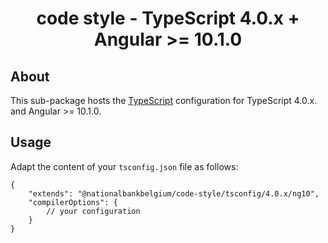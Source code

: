 <h1 align="center">
   code style - TypeScript 4.0.x + Angular >= 10.1.0
</h1>

## About

This sub-package hosts the [TypeScript](https://www.typescriptlang.org/) configuration for TypeScript 4.0.x. and Angular >= 10.1.0.

## Usage

Adapt the content of your `tsconfig.json` file as follows:

```text
{
	"extends": "@nationalbankbelgium/code-style/tsconfig/4.0.x/ng10",
	"compilerOptions": {
		// your configuration
	}
}
```
